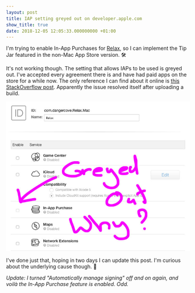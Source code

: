 ```yaml
---
layout: post
title: IAP setting greyed out on developer.apple.com
show_title: true
date: 2018-12-05 12:05:33.000000000 +01:00
---
```

I'm trying to enable In-App Purchases for [Relax](https://www.dangercove.com/relax), so I can implement the Tip Jar featured in the non-Mac App Store version. 🛠

It's not working though. The setting that allows IAPs to be used is greyed out. I've accepted every agreement there is and have had paid apps on the store for a while now. The only reference I can find about it online is [this StackOverflow post](https://stackoverflow.com/a/41676097). Apparently the issue resolved itself after uploading a build.

![Screenshot of the IAP setting being greyed out](/uploads/2018/93ec424eb9.jpg)

I've done just that, hoping in two days I can update this post. I'm curious about the underlying cause though. 🤔

_Update: I turned "Automatically manage signing" off and on again, and voilà the In-App Purchase feature is enabled. Odd._
